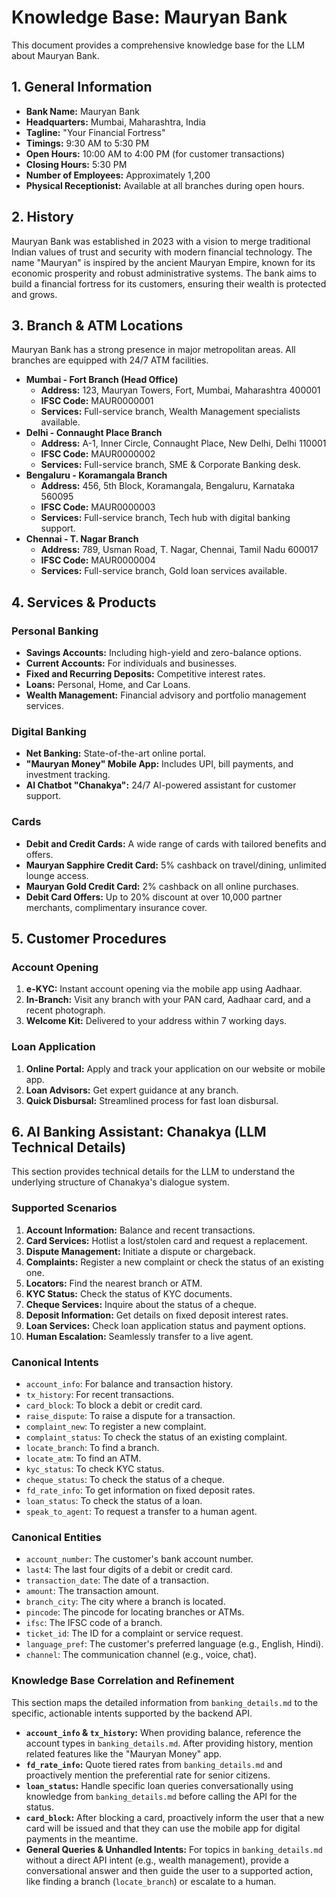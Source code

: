 # Knowledge Base: Mauryan Bank

This document provides a comprehensive knowledge base for the LLM about Mauryan Bank.

## 1. General Information

- **Bank Name:** Mauryan Bank
- **Headquarters:** Mumbai, Maharashtra, India
- **Tagline:** "Your Financial Fortress"
- **Timings:** 9:30 AM to 5:30 PM
- **Open Hours:** 10:00 AM to 4:00 PM (for customer transactions)
- **Closing Hours:** 5:30 PM
- **Number of Employees:** Approximately 1,200
- **Physical Receptionist:** Available at all branches during open hours.

## 2. History

Mauryan Bank was established in 2023 with a vision to merge traditional Indian values of trust and security with modern financial technology. The name "Mauryan" is inspired by the ancient Mauryan Empire, known for its economic prosperity and robust administrative systems. The bank aims to build a financial fortress for its customers, ensuring their wealth is protected and grows.

## 3. Branch & ATM Locations

Mauryan Bank has a strong presence in major metropolitan areas. All branches are equipped with 24/7 ATM facilities.

- **Mumbai - Fort Branch (Head Office)**
  - **Address:** 123, Mauryan Towers, Fort, Mumbai, Maharashtra 400001
  - **IFSC Code:** MAUR0000001
  - **Services:** Full-service branch, Wealth Management specialists available.
- **Delhi - Connaught Place Branch**
  - **Address:** A-1, Inner Circle, Connaught Place, New Delhi, Delhi 110001
  - **IFSC Code:** MAUR0000002
  - **Services:** Full-service branch, SME & Corporate Banking desk.
- **Bengaluru - Koramangala Branch**
  - **Address:** 456, 5th Block, Koramangala, Bengaluru, Karnataka 560095
  - **IFSC Code:** MAUR0000003
  - **Services:** Full-service branch, Tech hub with digital banking support.
- **Chennai - T. Nagar Branch**
  - **Address:** 789, Usman Road, T. Nagar, Chennai, Tamil Nadu 600017
  - **IFSC Code:** MAUR0000004
  - **Services:** Full-service branch, Gold loan services available.

## 4. Services & Products

### Personal Banking

- **Savings Accounts:** Including high-yield and zero-balance options.
- **Current Accounts:** For individuals and businesses.
- **Fixed and Recurring Deposits:** Competitive interest rates.
- **Loans:** Personal, Home, and Car Loans.
- **Wealth Management:** Financial advisory and portfolio management services.

### Digital Banking

- **Net Banking:** State-of-the-art online portal.
- **"Mauryan Money" Mobile App:** Includes UPI, bill payments, and investment tracking.
- **AI Chatbot "Chanakya":** 24/7 AI-powered assistant for customer support.

### Cards

- **Debit and Credit Cards:** A wide range of cards with tailored benefits and offers.
- **Mauryan Sapphire Credit Card:** 5% cashback on travel/dining, unlimited lounge access.
- **Mauryan Gold Credit Card:** 2% cashback on all online purchases.
- **Debit Card Offers:** Up to 20% discount at over 10,000 partner merchants, complimentary insurance cover.

## 5. Customer Procedures

### Account Opening

1.  **e-KYC:** Instant account opening via the mobile app using Aadhaar.
2.  **In-Branch:** Visit any branch with your PAN card, Aadhaar card, and a recent photograph.
3.  **Welcome Kit:** Delivered to your address within 7 working days.

### Loan Application

1.  **Online Portal:** Apply and track your application on our website or mobile app.
2.  **Loan Advisors:** Get expert guidance at any branch.
3.  **Quick Disbursal:** Streamlined process for fast loan disbursal.

## 6. AI Banking Assistant: Chanakya (LLM Technical Details)

This section provides technical details for the LLM to understand the underlying structure of Chanakya's dialogue system.

### Supported Scenarios

1.  **Account Information:** Balance and recent transactions.
2.  **Card Services:** Hotlist a lost/stolen card and request a replacement.
3.  **Dispute Management:** Initiate a dispute or chargeback.
4.  **Complaints:** Register a new complaint or check the status of an existing one.
5.  **Locators:** Find the nearest branch or ATM.
6.  **KYC Status:** Check the status of KYC documents.
7.  **Cheque Services:** Inquire about the status of a cheque.
8.  **Deposit Information:** Get details on fixed deposit interest rates.
9.  **Loan Services:** Check loan application status and payment options.
10. **Human Escalation:** Seamlessly transfer to a live agent.

### Canonical Intents

- `account_info`: For balance and transaction history.
- `tx_history`: For recent transactions.
- `card_block`: To block a debit or credit card.
- `raise_dispute`: To raise a dispute for a transaction.
- `complaint_new`: To register a new complaint.
- `complaint_status`: To check the status of an existing complaint.
- `locate_branch`: To find a branch.
- `locate_atm`: To find an ATM.
- `kyc_status`: To check KYC status.
- `cheque_status`: To check the status of a cheque.
- `fd_rate_info`: To get information on fixed deposit rates.
- `loan_status`: To check the status of a loan.
- `speak_to_agent`: To request a transfer to a human agent.

### Canonical Entities

- `account_number`: The customer's bank account number.
- `last4`: The last four digits of a debit or credit card.
- `transaction_date`: The date of a transaction.
- `amount`: The transaction amount.
- `branch_city`: The city where a branch is located.
- `pincode`: The pincode for locating branches or ATMs.
- `ifsc`: The IFSC code of a branch.
- `ticket_id`: The ID for a complaint or service request.
- `language_pref`: The customer's preferred language (e.g., English, Hindi).
- `channel`: The communication channel (e.g., voice, chat).

### Knowledge Base Correlation and Refinement

This section maps the detailed information from `banking_details.md` to the specific, actionable intents supported by the backend API.

- **`account_info` & `tx_history`:** When providing balance, reference the account types in `banking_details.md`. After providing history, mention related features like the "Mauryan Money" app.
- **`fd_rate_info`:** Quote tiered rates from `banking_details.md` and proactively mention the preferential rate for senior citizens.
- **`loan_status`:** Handle specific loan queries conversationally using knowledge from `banking_details.md` before calling the API for the status.
- **`card_block`:** After blocking a card, proactively inform the user that a new card will be issued and that they can use the mobile app for digital payments in the meantime.
- **General Queries & Unhandled Intents:** For topics in `banking_details.md` without a direct API intent (e.g., wealth management), provide a conversational answer and then guide the user to a supported action, like finding a branch (`locate_branch`) or escalate to a human.
